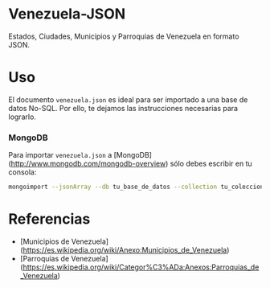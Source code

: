 # Venezuela-JSON

Estados, Ciudades, Municipios y Parroquias de Venezuela en formato JSON.

# Uso
El documento `venezuela.json` es ideal para ser importado a una base de datos No-SQL. Por ello, te dejamos las instrucciones necesarias para lograrlo.

### MongoDB

Para importar `venezuela.json` a [MongoDB] (http://www.mongodb.com/mongodb-overview) sólo debes escribir en tu consola:

```bash
mongoimport --jsonArray --db tu_base_de_datos --collection tu_coleccion --type json --file "/ruta/a/venezuela.json"
```

# Referencias

- [Municipios de Venezuela] (https://es.wikipedia.org/wiki/Anexo:Municipios_de_Venezuela)
- [Parroquias de Venezuela] (https://es.wikipedia.org/wiki/Categor%C3%ADa:Anexos:Parroquias_de_Venezuela)



